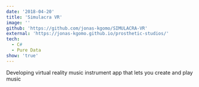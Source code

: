 ```yaml
---
date: '2018-04-20'
title: 'Simulacra VR'
image: ''
github: 'https://github.com/jonas-kgomo/SIMULACRA-VR'
external: 'https://jonas-kgomo.github.io/prosthetic-studios/'
tech:
  - C#
  - Pure Data
show: 'true'
---
```


Developing virtual reality music instrument app that lets you create and play music
